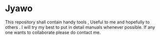 # Jyawo
This repository shall contain handy tools , Useful to me and hopefully to others . I will try my best to put in detail manuals whenever possible. If any one wants to collaborate please do contact me.
